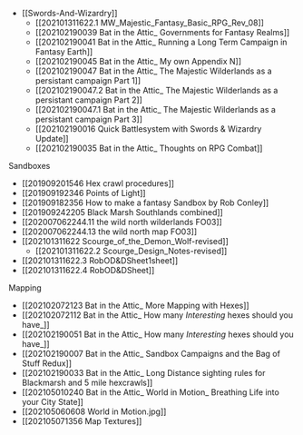 

- [[Swords-And-Wizardry]]
	- [[202101311622.1 MW_Majestic_Fantasy_Basic_RPG_Rev_08]]
	- [[202102190039 Bat in the Attic_ Governments for Fantasy Realms]]
	- [[202102190041 Bat in the Attic_ Running a Long Term Campaign in Fantasy Earth]]
	- [[202102190045 Bat in the Attic_ My own Appendix N]]
	- [[202102190047 Bat in the Attic_ The Majestic Wilderlands as a persistant campaign Part 1]]
	- [[202102190047.2 Bat in the Attic_ The Majestic Wilderlands as a persistant campaign Part 2]]
	- [[202102190047.1 Bat in the Attic_ The Majestic Wilderlands as a persistant campaign Part 3]]
	- [[202102190016 Quick Battlesystem with Swords & Wizardry Update]]
	- [[202102190035 Bat in the Attic_ Thoughts on RPG Combat]]

Sandboxes
- [[201909201546 Hex crawl procedures]]
- [[201909192346 Points of Light]]
- [[201909182356 How to make a fantasy Sandbox by Rob Conley]]
- [[201909242205 Black Marsh Southlands combined]]
- [[202007062244.11 the wild north wilderlands FO03]]
- [[202007062244.13 the wild north map FO03]]
- [[202101311622 Scourge_of_the_Demon_Wolf-revised]]
	- [[202101311622.2 Scourge_Design_Notes-revised]]
- [[202101311622.3 RobOD&DSheet1sheet]]
- [[202101311622.4 RobOD&DSheet]]

Mapping
- [[202102072123 Bat in the Attic_ More Mapping with Hexes]]
- [[202102072112 Bat in the Attic_ How many _Interesting_ hexes should you have_]]
- [[202102190051 Bat in the Attic_ How many _Interesting_ hexes should you have_]]
- [[202102190007 Bat in the Attic_ Sandbox Campaigns and the Bag of Stuff Redux]]
- [[202102190033 Bat in the Attic_ Long Distance sighting rules for Blackmarsh and 5 mile hexcrawls]]
- [[202105010240 Bat in the Attic_ World in Motion_ Breathing Life into your City State]]
- [[202105060608 World in Motion.jpg]]
- [[202105071356 Map Textures]]


